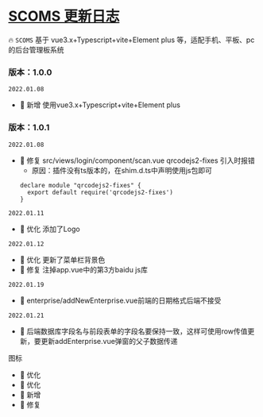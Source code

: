 # <a href="">SCOMS 更新日志</a>
🔥 `SCOMS` 基于 vue3.x+Typescript+vite+Element plus 等，适配手机、平板、pc 的后台管理板系统

### 版本：1.0.0
`2022.01.08`
- 🎉 新增 使用vue3.x+Typescript+vite+Element plus

### 版本：1.0.1
`2022.01.08`
- 🐞 修复 src/views/login/component/scan.vue qrcodejs2-fixes 引入时报错
   - 原因：插件没有ts版本的，在shim.d.ts中声明使用js包即可
    ```angular2html
    declare module "qrcodejs2-fixes" {
      export default require('qrcodejs2-fixes')
    }
    ```
`2022.01.11`
- 🎯 优化 添加了Logo

`2022.01.12`
- 🎯 优化 更新了菜单栏背景色
- 🐞 修复 注掉app.vue中的第3方baidu js库

`2022.01.19`
- 🐞 enterprise/addNewEnterprise.vue前端的日期格式后端不接受

`2022.01.21`
- 🐞 后端数据库字段名与前段表单的字段名要保持一致，这样可使用row传值更新，要更新addEnterprise.vue弹窗的父子数据传递

图标
- 🎯 优化 
- 🎯 优化 
- 🎉 新增 
- 🐞 修复 

